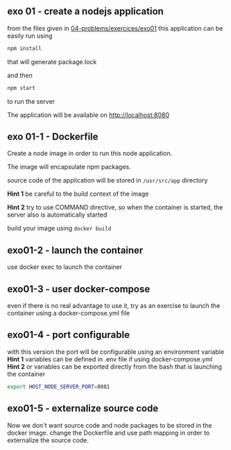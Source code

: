 ## exo 01 - create a nodejs application
from the files given in [04-problems/exercices/exo01](04-problems/exercices/exo01)
this application can be easily run using
```bash
npm install
```
that will generate package.lock

and then 
```bash
npm start
```
to run the server

The application will be available on [http://localhost:8080](http://localhost:8080)

## exo 01-1 - Dockerfile
Create a node image in order to run this node application.

The image will encapsulate npm packages.

source code of the application will be stored in `/usr/src/app` directory

**Hint 1** be careful to the build context of the image

**Hint 2** try to use COMMAND directive, so when the container is started, 
the server also is automatically started

build your image using `docker build`

## exo01-2 - launch the container
use docker exec to launch the container

## exo01-3 - user docker-compose
even if there is no real advantage to use it, try as an exercise to launch 
the container using a docker-compose.yml file

## exo01-4 - port configurable 
with this version the port will be configurable using an environment variable
**Hint 1** variables can be defined in .env file if using docker-compose.yml
**Hint 2** or variables can be exported directly from the bash that is launching the container
```bash
export HOST_NODE_SERVER_PORT=8081
```

## exo01-5 - externalize source code
Now we don't want source code and node packages to be stored in the docker image.
change the Dockerfile and use path mapping in order to externalize the source code.


